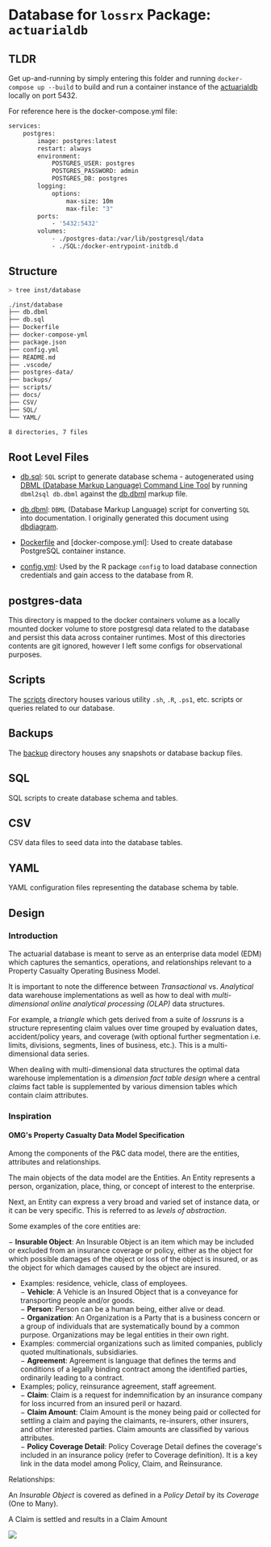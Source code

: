 # Database for `lossrx` Package: `actuarialdb`

## TLDR

Get up-and-running by simply entering this folder and running
`docker-compose up --build` to build and run a container instance of the
[actuarialdb]() locally on port 5432.

For reference here is the docker-compose.yml file:

``` dockerfile
services:
    postgres:
        image: postgres:latest
        restart: always
        environment:
            POSTGRES_USER: postgres
            POSTGRES_PASSWORD: admin
            POSTGRES_DB: postgres
        logging:
            options:
                max-size: 10m
                max-file: "3"
        ports:
            - '5432:5432'
        volumes:
            - ./postgres-data:/var/lib/postgresql/data
            - ./SQL:/docker-entrypoint-initdb.d
```

## Structure

``` bash
> tree inst/database

./inst/database
├── db.dbml
├── db.sql
├── Dockerfile
├── docker-compose-yml
├── package.json
├── config.yml
├── README.md
├── .vscode/
├── postgres-data/
├── backups/
├── scripts/
├── docs/
├── CSV/
├── SQL/
└── YAML/

8 directories, 7 files
```

## Root Level Files

-   [db.sql](db.sql): `SQL` script to generate database schema -
    autogenerated using [DBML (Database Markup Language) Command Line
    Tool](https://www.dbml.org/home/#command-line-tool-cli) by running
    `dbml2sql db.dbml` against the [db.dbml](db.dbml) markup file.

-   [db.dbml](db.dbml): `DBML` (Database Markup Language) script for
    converting `SQL` into documentation. I originally generated this
    document using [dbdiagram](https://dbdiagram.io/).

-   [Dockerfile](Dockerfile) and [docker-compose.yml]: Used to create
    database PostgreSQL container instance.

-   [config.yml](config.yml): Used by the R package `config` to load
    database connection credentials and gain access to the database
    from R.

## postgres-data

This directory is mapped to the docker containers volume as a locally
mounted docker volume to store postgresql data related to the database
and persist this data across container runtimes. Most of this
directories contents are git ignored, however I left some configs for
observational purposes.

## Scripts

The [scripts](scripts) directory houses various utility `.sh`, `.R`,
`.ps1`, etc. scripts or queries related to our database.

## Backups

The [backup](backups) directory houses any snapshots or database backup
files.

## SQL

SQL scripts to create database schema and tables.

## CSV

CSV data files to seed data into the database tables.

## YAML

YAML configuration files representing the database schema by table.

## Design

### Introduction

The actuarial database is meant to serve as an enterprise data model
(EDM) which captures the semantics, operations, and relationships
relevant to a Property Casualty Operating Business Model.

It is important to note the difference between *Transactional* vs.
*Analytical* data warehouse implementations as well as how to deal with
*multi-dimensional* *online analytical processing (OLAP)* data
structures.

For example, a *triangle* which gets derived from a suite of *lossruns*
is a structure representing claim values over time grouped by evaluation
dates, accident/policy years, and coverage (with optional further
segmentation i.e. limits, divisions, segments, lines of business, etc.).
This is a multi-dimensional data series.

When dealing with multi-dimensional data structures the optimal data
warehouse implementation is a *dimension fact table design* where a
central *claims* fact table is supplemented by various dimension tables
which contain claim attributes.

### Inspiration

#### OMG's Property Casualty Data Model Specification

Among the components of the P&C data model, there are the entities,
attributes and relationships.

The main objects of the data model are the Entities. An Entity
represents a person, organization, place, thing, or concept of interest
to the enterprise.

Next, an Entity can express a very broad and varied set of instance
data, or it can be very specific. This is referred to as *levels of
abstraction*.

Some examples of the core entities are:

− **Insurable Object**: An Insurable Object is an item which may be
included or excluded from an insurance coverage or policy, either as the
object for which possible damages of the object or loss of the object is
insured, or as the object for which damages caused by the object are
insured.

-   Examples: residence, vehicle, class of employees.  
    − **Vehicle**: A Vehicle is an Insured Object that is a conveyance
    for transporting people and/or goods.  
    − **Person**: Person can be a human being, either alive or dead.  
    − **Organization**: An Organization is a Party that is a business
    concern or a group of individuals that are systematically bound by a
    common purpose. Organizations may be legal entities in their own
    right.  
-   Examples: commercial organizations such as limited companies,
    publicly quoted multinationals, subsidiaries.  
    − **Agreement**: Agreement is language that defines the terms and
    conditions of a legally binding contract among the identified
    parties, ordinarily leading to a contract.  
-   Examples; policy, reinsurance agreement, staff agreement.  
    − **Claim**: Claim is a request for indemnification by an insurance
    company for loss incurred from an insured peril or hazard.  
    − **Claim Amount**: Claim Amount is the money being paid or
    collected for settling a claim and paying the claimants,
    re-insurers, other insurers, and other interested parties. Claim
    amounts are classified by various attributes.  
    − **Policy Coverage Detail**: Policy Coverage Detail defines the
    coverage's included in an insurance policy (refer to Coverage
    definition). It is a key link in the data model among Policy, Claim,
    and Reinsurance.

Relationships:

An *Insurable Object* is covered as defined in a *Policy Detail* by its
*Coverage* (One to Many).

A Claim is settled and results in a Claim Amount

![](C:/Users/jimmy/AppData/Local/RStudio/tmp/paste-698FF987.png)
